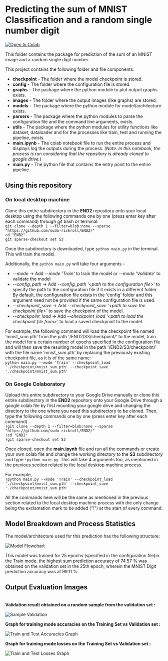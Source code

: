 # Predicting the sum of MNIST Classification and a random single number digit

[![Open In Colab](https://colab.research.google.com/assets/colab-badge.svg)](https://colab.research.google.com/github/sudo-rickroll/END2/blob/main/S3/main.ipynb)

This folder contains the package for prediction of the sum of an MNIST image and a random single digit number.

This project contains the following folder and file components:

<ul>
  <li><b>checkpoint</b> - The folder where the model checkpoint is stored.</li>
  <li><b>config</b> - The folder where the configuration file is stored.</li>
  <li><b>graphs</b> - The package where the python module to plot output graphs exists.</li>
  <li><b>images</b> - The folder where the output images (like graphs) are stored.</li>
  <li><b>models</b> - The package where the python module for model/architecture exists.</li>
  <li><b>parsers</b> - The package where the python modules to parse the configuration file and the command line arguments, exists.</li>
  <li><b>utils</b> - The package where the python modules for utility functions like dataset, dataloader and for the processes like train, test and running the pipeline, exists.   </li>
  <li><b>main.ipynb</b> - The colab notebook file to run the entire process and displays log the outputs during the process. (<i>Note: In this notebook, the process is run considering that the repository is already cloned to google drive.</i>)</li>
  <li><b>main.py</b> - The python file that contains the entry point to the entire pipeline.</li>
</ul>

## Using this repository

### On local desktop machine

Clone this entire subdirectory in the <b>END2</b> repository onto your local desktop using the following commands one by one (press enter key after each command) through git bash or terminal:</br>
`git clone --depth 1 --filter=blob:none --sparse "https://github.com/sudo-rickroll/END2/"`</br>
`cd "END2"`</br>
`git sparse-checkout set S3`</br>

Once the subdirectory is downloaded, type `python main.py` in the terminal. This will train the model.

Additionally, the `python main.py` will take four arguments - </br>
<ul>
  <li><i>--mode</i> -> Add <i>--mode 'Train'</i> to train the model or <i>--mode 'Validate'</i> to validate the model </li>
  <li><i>--config_path</i> -> Add <i>--config_path '&lt;path to the configuration file&gt;'</i> to specify the path to the configuration file if it exists in a different folder. By default, the configuration file exists in the 'config' folder and this argument need not be provided if the same configuration file is used.</li>
  <li><i>--checkpoint_save</i> -> Add <i>--checkpoint_save '&lt;path to save the checkpoint file&gt;'</i> to save the checkpoint of the model.</li>
  <li><i>--checkpoint_load</i> ->  Add <i>--checkpoint_load '&lt;path to load the checkpoint file from&gt;'</i> to load a saved checkpoint to the model.</li>
</ul>

For example, the following command will load the checkpoint file named 'mnist_sum.pth' from the path '/END2/S3/checkpoint/' to the model, train the model for a certain number of epochs specified in the configuration file and will then save the resulting model in the path '/END2/S3/checkpoint/' with the file name 'mnist_sum.pth' by replacing the previously existing checkpoint file, as it is of the same name:</br>
`python main.py --mode 'Train' --checkpoint_load './checkpoint/mnist_sum.pth' --checkpoint_save './checkpoint/mnist_sum.pth'`

### On Google Colaboratory

Upload this entire subdirectory to your Google Drive manually or clone this entire subdirectory in the <b>END2</b> repository onto your Google Drive through a google colab file by first mounting your google drive and changing the directory to the one where you need this subdirectory to be cloned. Then, type the following commands one by one (press enter key after each command)</br>
`!git clone --depth 1 --filter=blob:none --sparse "https://github.com/sudo-rickroll/END2/"`</br>
`!cd "END2"`</br>
`!git sparse-checkout set S3`</br>

Once cloned, open the <b>main.ipynb</b> file and run all the commands or create your own colab file and change the working directory to the <b>S3</b> subdirectory and type `!python main.py`. This will take 4 arguments too, as mentioned in the previous section related to the local desktop machine process.
  
For example,</br>
`!python main.py --mode 'Train' --checkpoint_load './checkpoint/mnist_sum.pth' --checkpoint_save './checkpoint/mnist_sum.pth'` </br>

All the commands here will be the same as mentioned in the previous section related to the local desktop machine process with the only change being the exclamation mark to be added ("!") at the start of every command. 

## Model Breakdown and Process Statistics

The model/architecture used for this prediction has the following structure:</br>

![Model Flowchart](https://user-images.githubusercontent.com/65642947/119257657-de828c80-bbe3-11eb-901a-0e631e81cf71.png)

This model was trained for 25 epochs (specified in the configuration file)in the Train mode. the highest sum prediction accuracy of 74.57 % was obtained on the validation set in the 25th epoch, wherein the MNIST Digit prediction accuracy was at 99.11 %.

## Output Evaluation Images

</br>
<b>Validation result obtained on a random sample from the validation set : </b>

![Sample Validation](https://user-images.githubusercontent.com/65642947/119257855-d24aff00-bbe4-11eb-9a06-5cc662ecf3dc.jpg)
  

<b>Graph for training mode accuracies on the Training Set vs Validation set : </b>

![Train and Test Accuracies Graph](https://user-images.githubusercontent.com/65642947/119257913-10e0b980-bbe5-11eb-84ac-82f2f905d9ac.jpg)
  

<b>Graph for training mode losses on the Training Set vs Validation set : </b>

![Train and Test Losses Graph](https://user-images.githubusercontent.com/65642947/119257925-21912f80-bbe5-11eb-8721-b3872469be02.jpg)






